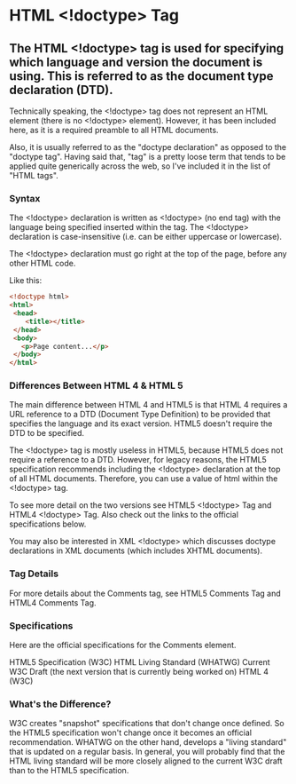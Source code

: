 # HTML <!doctype> Tag

## The HTML <!doctype> tag is used for specifying which language and version the document is using. This is referred to as the document type declaration (DTD).

Technically speaking, the <!doctype> tag does not represent an HTML element (there is no <!doctype> element). However, it has been included here, as it is a required preamble to all HTML documents.

Also, it is usually referred to as the "doctype declaration" as opposed to the "doctype tag". Having said that, "tag" is a pretty loose term that tends to be applied quite generically across the web, so I've included it in the list of "HTML tags".

### Syntax

The <!doctype> declaration is written as <!doctype> (no end tag) with the language being specified inserted within the tag. The <!doctype> declaration is case-insensitive (i.e. can be either uppercase or lowercase).

The <!doctype> declaration must go right at the top of the page, before any other HTML code.

Like this:

```html
<!doctype html>
<html>
 <head>
	<title></title>
 </head>
 <body>
   <p>Page content...</p>
 </body>
</html>
```

### Differences Between HTML 4 & HTML 5

The main difference between HTML 4 and HTML5 is that HTML 4 requires a URL reference to a DTD (Document Type Definition) to be provided that specifies the language and its exact version. HTML5 doesn't require the DTD to be specified.

The <!doctype> tag is mostly useless in HTML5, because HTML5 does not require a reference to a DTD. However, for legacy reasons, the HTML5 specification recommends including the <!doctype> declaration at the top of all HTML documents. Therefore, you can use a value of html within the <!doctype> tag.

To see more detail on the two versions see HTML5 <!doctype> Tag and HTML4 <!doctype> Tag. Also check out the links to the official specifications below.

You may also be interested in XML <!doctype> which discusses doctype declarations in XML documents (which includes XHTML documents).

### Tag Details

For more details about the Comments tag, see HTML5 Comments Tag and HTML4 Comments Tag.

### Specifications

Here are the official specifications for the Comments element.

HTML5 Specification (W3C)
HTML Living Standard (WHATWG)
Current W3C Draft (the next version that is currently being worked on)
HTML 4 (W3C)

### What's the Difference?

W3C creates "snapshot" specifications that don't change once defined. So the HTML5 specification won't change once it becomes an official recommendation. WHATWG on the other hand, develops a "living standard" that is updated on a regular basis. In general, you will probably find that the HTML living standard will be more closely aligned to the current W3C draft than to the HTML5 specification.
